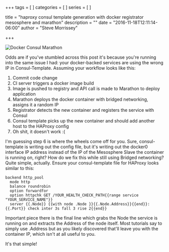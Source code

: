 +++
tags = [
]
categories = [ ]
series = [ ]

title = "haproxy consul template generation with docker registrator mesosphere and marathon"
description = ""
date = "2016-11-18T12:11:14-06:00"
author = "Steve Morrissey"

+++

![Docker Consul Marathon](/img/visu-ovh-docker-lab.jpg)

Odds are if you've stumbled across this post it's because you're running into the same issue I had:  your docker-backed services are using the wrong IP in Consul-Template. Assuming your workflow looks like this:

1. Commit code change
1. CI server triggers a docker image build
1. Image is pushed to registry and API call is made to Marathon to deploy application
1. Marathon deploys the docker container with bridged networking, assigns it a random IP
1. Registrator detects the new container and registers the service with Consul
1. Consul template picks up the new container and should add another host to the HAProxy config
1. Oh shit, it doesn't work :(


I'm guessing step 6 is where the wheels come off for you. Sure, consul-template is writing out the config file, but it's writing out the docker0 interface IP address instead of the IP of the Mesosphere Slave the container is running on, right? How do we fix this while still using Bridged networking? Quite simple, actually. Ensure your consul-template file for HAProxy looks similar to this:


```
backend http_pool
  mode http
  balance roundrobin
  option forwardfor
  option httpchk GET /YOUR_HEALTH_CHECK_PATH{{range service "YOUR_SERVICE_NAME"}}
  server {{.Node}} {{with node .Node }}{{.Node.Address}}{{end}}:{{.Port}} check inter 3s fall 3 rise 2{{end}}
```


Important piece there is the final line which grabs the Node the service is running on and extracts the Address of the node itself. Most tutorials say to simply use .Address but as you likely discovered that'll leave you with the container IP, which isn't at all useful to you. 

It's that simple! 
